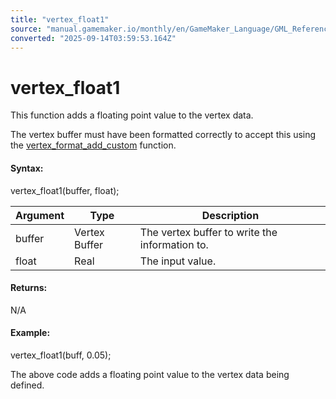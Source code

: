 ```yaml
---
title: "vertex_float1"
source: "manual.gamemaker.io/monthly/en/GameMaker_Language/GML_Reference/Drawing/Primitives/vertex_float1.htm"
converted: "2025-09-14T03:59:53.164Z"
---
```


# vertex\_float1

This function adds a floating point value to the vertex data.

The vertex buffer must have been formatted correctly to accept this using the [vertex\_format\_add\_custom](vertex_format_add_custom.md) function.

#### Syntax:

vertex\_float1(buffer, float);

| Argument | Type | Description |
| --- | --- | --- |
| buffer | Vertex Buffer | The vertex buffer to write the information to. |
| float | Real | The input value. |

#### Returns:

N/A

#### Example:

vertex\_float1(buff, 0.05);

The above code adds a floating point value to the vertex data being defined.